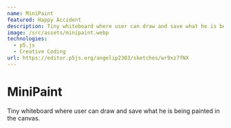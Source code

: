 ```yaml
---
name: MiniPaint
featured: Happy Accident
description: Tiny whiteboard where user can draw and save what he is being painted in the canvas.
image: /src/assets/minipaint.webp
technologies:
  - p5.js
  - Creative Coding
url: https://editor.p5js.org/angelip2303/sketches/wr9xz7fNX
---
```


# MiniPaint

Tiny whiteboard where user can draw and save what he is being painted in the canvas.
